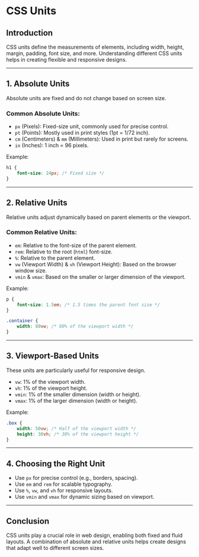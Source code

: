 # CSS Units

## Introduction
CSS units define the measurements of elements, including width, height, margin, padding, font size, and more. Understanding different CSS units helps in creating flexible and responsive designs.

---

## 1. Absolute Units
Absolute units are fixed and do not change based on screen size.

### Common Absolute Units:
- `px` (Pixels): Fixed-size unit, commonly used for precise control.
- `pt` (Points): Mostly used in print styles (1pt = 1/72 inch).
- `cm` (Centimeters) & `mm` (Millimeters): Used in print but rarely for screens.
- `in` (Inches): 1 inch = 96 pixels.

Example:
```css
h1 {
    font-size: 24px; /* Fixed size */
}
```

---

## 2. Relative Units
Relative units adjust dynamically based on parent elements or the viewport.

### Common Relative Units:
- `em`: Relative to the font-size of the parent element.
- `rem`: Relative to the root (`html`) font-size.
- `%`: Relative to the parent element.
- `vw` (Viewport Width) & `vh` (Viewport Height): Based on the browser window size.
- `vmin` & `vmax`: Based on the smaller or larger dimension of the viewport.

Example:
```css
p {
    font-size: 1.5em; /* 1.5 times the parent font size */
}

.container {
    width: 80vw; /* 80% of the viewport width */
}
```

---

## 3. Viewport-Based Units
These units are particularly useful for responsive design.
- `vw`: 1% of the viewport width.
- `vh`: 1% of the viewport height.
- `vmin`: 1% of the smaller dimension (width or height).
- `vmax`: 1% of the larger dimension (width or height).

Example:
```css
.box {
    width: 50vw; /* Half of the viewport width */
    height: 30vh; /* 30% of the viewport height */
}
```

---

## 4. Choosing the Right Unit
- Use `px` for precise control (e.g., borders, spacing).
- Use `em` and `rem` for scalable typography.
- Use `%`, `vw`, and `vh` for responsive layouts.
- Use `vmin` and `vmax` for dynamic sizing based on viewport.

---

## Conclusion
CSS units play a crucial role in web design, enabling both fixed and fluid layouts. A combination of absolute and relative units helps create designs that adapt well to different screen sizes.

